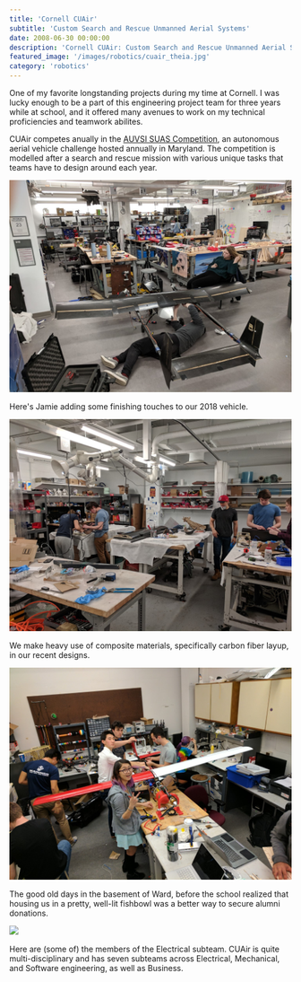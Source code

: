 ```yaml
---
title: 'Cornell CUAir'
subtitle: 'Custom Search and Rescue Unmanned Aerial Systems'
date: 2008-06-30 00:00:00
description: 'Cornell CUAir: Custom Search and Rescue Unmanned Aerial Systems'
featured_image: '/images/robotics/cuair_theia.jpg'
category: 'robotics'
---
```


One of my favorite longstanding projects during my time at Cornell. I was lucky enough to be a part of this engineering project team for three years while at school, and it offered many avenues to work on my technical proficiencies and teamwork abilites.

CUAir competes anually in the [AUVSI SUAS Competition](https://www.auvsi-suas.org/), an autonomous aerial vehicle challenge hosted annually in Maryland. The competition is modelled after a search and rescue mission with various unique tasks that teams have to design around each year.

![](/images/robotics/cuair_theia.jpg)

Here's Jamie adding some finishing touches to our 2018 vehicle.

![](/images/robotics/cuair_composites.jpg)

We make heavy use of composite materials, specifically carbon fiber layup, in our recent designs.

![](/images/robotics/cuair_old.jpg)

The good old days in the basement of Ward, before the school realized that housing us in a pretty, well-lit fishbowl was a better way to secure alumni donations.

![](/images/robotics/cuair_new_team.jpg)

Here are (some of) the members of the Electrical subteam. CUAir is quite multi-disciplinary and has seven subteams across Electrical, Mechanical, and Software engineering, as well as Business.
